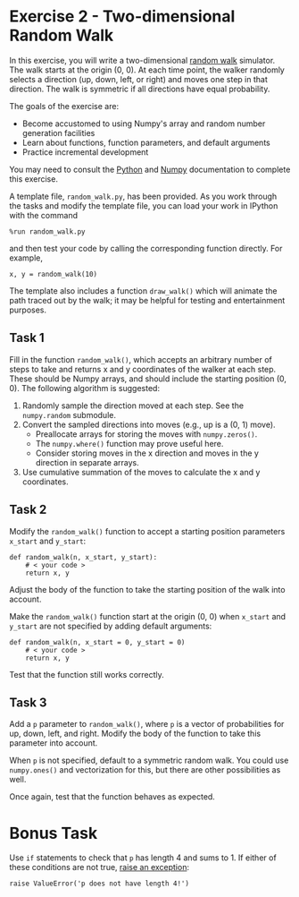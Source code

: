 # Exercise 2 - Two-dimensional Random Walk

In this exercise, you will write a two-dimensional [random walk][] simulator.
The walk starts at the origin (0, 0).
At each time point, the walker randomly selects a direction (up, down, left, or
right) and moves one step in that direction. The walk is symmetric if all
directions have equal probability.

The goals of the exercise are:

* Become accustomed to using Numpy's array and random number generation
  facilities
* Learn about functions, function parameters, and default arguments
* Practice incremental development

You may need to consult the [Python][] and [Numpy][] documentation to complete
this exercise.

A template file, `random_walk.py`, has been provided. As you work through the
tasks and modify the template file, you can load your work in IPython with the
command

    %run random_walk.py

and then test your code by calling the corresponding function directly. For
example,

    x, y = random_walk(10)

The template also includes a function `draw_walk()` which will animate the path
traced out by the walk; it may be helpful for testing and entertainment
purposes.

## Task 1

Fill in the function `random_walk()`, which accepts an arbitrary number of
steps to take and returns x and y coordinates of the walker at each step. These
should be Numpy arrays, and should include the starting position (0, 0). The 
following algorithm is suggested:

1. Randomly sample the direction moved at each step. See the `numpy.random`
   submodule.
2. Convert the sampled directions into moves (e.g., up is a (0, 1) move).
    + Preallocate arrays for storing the moves with `numpy.zeros()`.
    + The `numpy.where()` function may prove useful here.
    + Consider storing moves in the x direction and moves in the y direction in
      separate arrays.
3. Use cumulative summation of the moves to calculate the x and y coordinates.

## Task 2

Modify the `random_walk()` function to accept a starting position parameters
`x_start` and `y_start`:

    def random_walk(n, x_start, y_start):
        # < your code >
        return x, y

Adjust the body of the function to take the starting position of the walk into
account. 

Make the `random_walk()` function start at the origin (0, 0) when
`x_start` and `y_start` are not specified by adding default arguments:

    def random_walk(n, x_start = 0, y_start = 0)
        # < your code >
        return x, y

Test that the function still works correctly.

## Task 3

Add a `p` parameter to `random_walk()`, where `p` is a vector of probabilities
for up, down, left, and right. Modify the body of the function to take this
parameter into account.

When `p` is not specified, default to a symmetric random walk. You could use
`numpy.ones()` and vectorization for this, but there are other possibilities as
well.

Once again, test that the function behaves as expected.

# Bonus Task

Use `if` statements to check that `p` has length 4 and sums to 1. If either of
these conditions are not true, [raise an exception][exception]:

    raise ValueError('p does not have length 4!')

[random walk]: https://en.wikipedia.org/wiki/Random_walk
[Python]: https://docs.python.org/3/tutorial
[Numpy]: http://docs.scipy.org/doc/numpy/reference
[exception]: http://stackoverflow.com/questions/2052390/how-do-i-manually-throw-raise-an-exception-in-python


